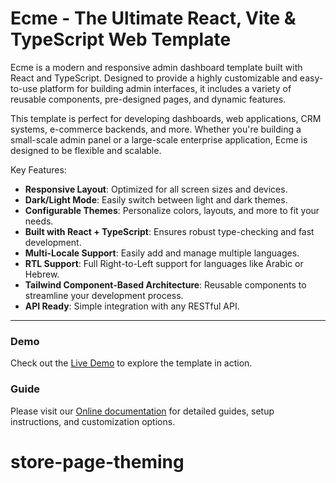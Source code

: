 # Ecme - The Ultimate React, Vite & TypeScript Web Template

Ecme  is a modern and responsive admin dashboard template built with React and TypeScript. Designed to provide a highly customizable and easy-to-use platform for building admin interfaces, it includes a variety of reusable components, pre-designed pages, and dynamic features. 

This template is perfect for developing dashboards, web applications, CRM systems, e-commerce backends, and more. Whether you're building a small-scale admin panel or a large-scale enterprise application, Ecme is designed to be flexible and scalable.

Key Features:
- **Responsive Layout**: Optimized for all screen sizes and devices.
- **Dark/Light Mode**: Easily switch between light and dark themes.
- **Configurable Themes**: Personalize colors, layouts, and more to fit your needs.
- **Built with React + TypeScript**: Ensures robust type-checking and fast development.
- **Multi-Locale Support**: Easily add and manage multiple languages.
- **RTL Support**: Full Right-to-Left support for languages like Arabic or Hebrew.
- **Tailwind Component-Based Architecture**: Reusable components to streamline your development process.
- **API Ready**: Simple integration with any RESTful API.

---
### Demo
Check out the [Live Demo](https://ecme-react.themenate.net/) to explore the template in action.


### Guide
Please visit our [Online documentation](https://ecme-react.themenate.net/guide/documentation/introduction) for detailed guides, setup instructions, and customization options.

# store-page-theming
